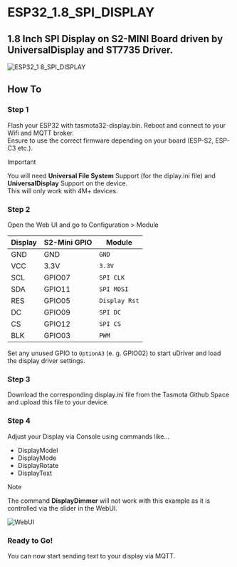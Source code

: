 # ESP32_1.8_SPI_DISPLAY
## 1.8 Inch SPI Display on S2-MINI Board driven by UniversalDisplay and ST7735 Driver.
![ESP32_1 8_SPI_DISPLAY](https://github.com/user-attachments/assets/110dd347-68e3-4918-b1d6-bf47b45172f8)
## How To
### Step 1
Flash your ESP32 with tasmota32-display.bin. Reboot and connect to your Wifi and MQTT broker.\
Ensure to use the correct firmware depending on your board (ESP-S2, ESP-C3 etc.).
> [!IMPORTANT]
> You will need **Universal File System** Support (for the diplay.ini file) and **UniversalDisplay** Support on the device.\
> This will only work with 4M+ devices.
### Step 2
Open the Web UI and go to Configuration > Module

| Display | S2-Mini GPIO | Module |
| --- | --- | --- |
| GND | GND | `GND` |
| VCC | 3.3V | `3.3V` |
| SCL | GPIO07 | `SPI CLK` |
| SDA | GPIO11 | `SPI MOSI` |
| RES | GPIO05 | `Display Rst` |
| DC | GPIO09 | `SPI DC` |
| CS | GPIO12 | `SPI CS` |
| BLK | GPIO03 | `PWM` |

Set any unused GPIO to `OptionA3` (e. g. GPIO02) to start uDriver and load the display driver settings.

### Step 3
Download the corresponding display.ini file from the Tasmota Github Space and upload this file to your device.

### Step 4
Adjust your Display via Console using commands like...
+ DisplayModel
+ DisplayMode
+ DisplayRotate
+ DisplayText

> [!NOTE]
> The command **DisplayDimmer** will not work with this example as it is controlled via the slider in the WebUI.
> 
> ![WebUI](https://github.com/user-attachments/assets/a8e20420-09a8-4834-abca-12677e112e40)

### Ready to Go!
You can now start sending text to your display via MQTT.

